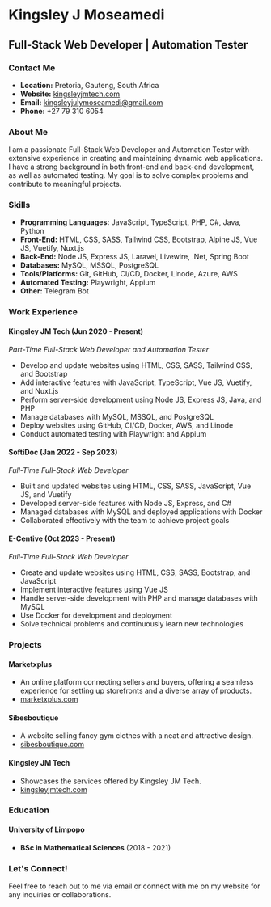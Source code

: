 # Kingsley J Moseamedi

## Full-Stack Web Developer | Automation Tester

### Contact Me
- **Location:** Pretoria, Gauteng, South Africa
- **Website:** [kingsleyjmtech.com](https://kingsleyjmtech.com)
- **Email:** kingsleyjulymoseamedi@gmail.com
- **Phone:** +27 79 310 6054

### About Me
I am a passionate Full-Stack Web Developer and Automation Tester with extensive experience in creating and maintaining dynamic web applications. I have a strong background in both front-end and back-end development, as well as automated testing. My goal is to solve complex problems and contribute to meaningful projects.

### Skills
- **Programming Languages:** JavaScript, TypeScript, PHP, C#, Java, Python
- **Front-End:** HTML, CSS, SASS, Tailwind CSS, Bootstrap, Alpine JS, Vue JS, Vuetify, Nuxt.js
- **Back-End:** Node JS, Express JS, Laravel, Livewire, .Net, Spring Boot
- **Databases:** MySQL, MSSQL, PostgreSQL
- **Tools/Platforms:** Git, GitHub, CI/CD, Docker, Linode, Azure, AWS
- **Automated Testing:** Playwright, Appium
- **Other:** Telegram Bot

### Work Experience

#### Kingsley JM Tech (Jun 2020 - Present)
*Part-Time Full-Stack Web Developer and Automation Tester*
- Develop and update websites using HTML, CSS, SASS, Tailwind CSS, and Bootstrap
- Add interactive features with JavaScript, TypeScript, Vue JS, Vuetify, and Nuxt.js
- Perform server-side development using Node JS, Express JS, Java, and PHP
- Manage databases with MySQL, MSSQL, and PostgreSQL
- Deploy websites using GitHub, CI/CD, Docker, AWS, and Linode
- Conduct automated testing with Playwright and Appium

#### SoftiDoc (Jan 2022 - Sep 2023)
*Full-Time Full-Stack Web Developer*
- Built and updated websites using HTML, CSS, SASS, JavaScript, Vue JS, and Vuetify
- Developed server-side features with Node JS, Express, and C#
- Managed databases with MySQL and deployed applications with Docker
- Collaborated effectively with the team to achieve project goals

#### E-Centive (Oct 2023 - Present)
*Full-Time Full-Stack Web Developer*
- Create and update websites using HTML, CSS, SASS, Bootstrap, and JavaScript
- Implement interactive features using Vue JS
- Handle server-side development with PHP and manage databases with MySQL
- Use Docker for development and deployment
- Solve technical problems and continuously learn new technologies

### Projects

#### Marketxplus
- An online platform connecting sellers and buyers, offering a seamless experience for setting up storefronts and a diverse array of products.
- [marketxplus.com](https://marketxplus.com/)

#### Sibesboutique
- A website selling fancy gym clothes with a neat and attractive design.
- [sibesboutique.com](https://sibesboutique.com/)

#### Kingsley JM Tech
- Showcases the services offered by Kingsley JM Tech.
- [kingsleyjmtech.com](https://kingsleyjmtech.com/)

### Education

#### University of Limpopo
- **BSc in Mathematical Sciences** (2018 - 2021)

### Let's Connect!
Feel free to reach out to me via email or connect with me on my website for any inquiries or collaborations.
